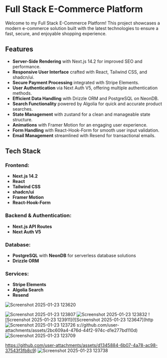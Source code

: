 # Full Stack E-Commerce Platform

Welcome to my Full Stack E-Commerce Platform! This project showcases a modern e-commerce solution built with the latest technologies to ensure a fast, secure, and enjoyable shopping experience.

## Features

- **Server-Side Rendering** with Next.js 14.2 for improved SEO and performance.
- **Responsive User Interface** crafted with React, Tailwind CSS, and shadcn/ui.
- **Secure Payment Processing** integrated with Stripe Elements.
- **User Authentication** via Next Auth V5, offering multiple authentication methods.
- **Efficient Data Handling** with Drizzle ORM and PostgreSQL on NeonDB.
- **Search Functionality** powered by Algolia for quick and accurate product searches.
- **State Management** with zustand for a clean and manageable state structure.
- **Animations** with Framer Motion for an engaging user experience.
- **Form Handling** with React-Hook-Form for smooth user input validation.
- **Email Management** streamlined with Resend for transactional emails.

## Tech Stack

### Frontend:
- **Next.js 14.2**
- **React**
- **Tailwind CSS**
- **shadcn/ui**
- **Framer Motion**
- **React-Hook-Form**

### Backend & Authentication:
- **Next.js API Routes**
- **Next Auth V5**

### Database:
- **PostgreSQL** with **NeonDB** for serverless database solutions
- **Drizzle ORM**

### Services:
- **Stripe Elements**
- **Algolia Search**
- **Resend**

![Screenshot 2025-01-23 123620](https://github.com/user-attachments/assets/2fd59111-36e1-4e05-823d-b88849d17162)


![Screenshot 2025-01-23 123807](https://github.com/user-attachments/assets/8b05b78d-16ce-4d6a-bc3e-96eb96000abd)
![Screenshot 2025-01-23 123832](https://github.com/user-attachments/assets/a963c849-4b12-4e52-b475-b5bf5fe6ce6a)
![Screenshot 2025-01-23 123911](![Screenshot 2025-01-23 123647](http![Screenshot 2025-01-23 123726](https://github.com/user-attachments/assets/d508008d-164c-4502-b707-f59ff5926d85)
s://github.com/user-attachments/assets/2bc609a4-476d-44f2-974c-d1e277bd110d)![Screenshot 2025-01-23 123709](https://github.com/user-attachments/assets/57aae344-7345-4ac5-adff-3ee3c6b92274)

https://github.com/user-attachments/assets/d1345884-6b07-4a78-ac98-37543f3fb8c9)
![Screenshot 2025-01-23 123738](https://github.com/user-attachments/assets/eb4943a7-5287-4235-8e23-34231ff62856)
